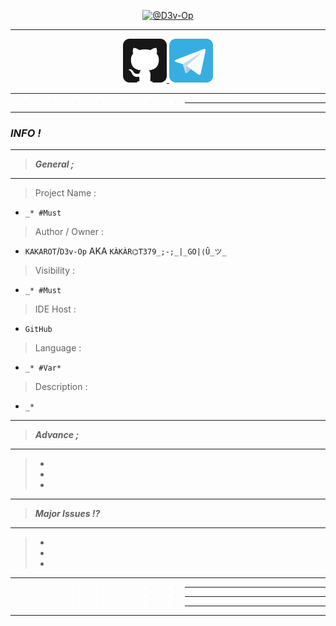 <ORG-LOGO >
<P align='center' >
 <A
  href='https://github.com/organizations/Dev_Op/'
  target='blank'
 >
   <IMG
     alt='@D3v-Op'
     src='https://avatars.githubusercontent.com/u/77237764?s=200&v=4'
  />
 </A>
</P>
</ORG-LOGO>

___

<ContactInfo>

<P align='center' >

<GITHUB>
<A href='https://github.com/KAKAROT-D3v-Op' >
<img
  src='https://raw.githubusercontent.com/edent/SuperTinyIcons/master/images/svg/github.svg'
  alt='/KAKAROT-D3v-Op'
  height='70'
  width='70'
/>
</A>
</GITHUB>

<TELEGRAM>
<A href='https://t.me/KAKAROT379' >
<img
  src='https://raw.githubusercontent.com/edent/SuperTinyIcons/master/images/svg/telegram.svg'
  alt='@KAKAROT379'
  height='70'
  width='70'
/>
</A>
</TELEGRAM>

</P>

</ContactInfo>

___
>>>>>>> ___
___


### ***INFO !***
___

> ***General ;***
___

> Project Name :
 - ```_* #Must```
> Author / Owner :
 - ```KAKAROT```/```D3v-Op``` AKA ```KÀKÀR⌬T379_;-;_|_GO|⟨Û_ツ_```
> Visibility :
 - ```_* #Must```
> IDE Host :
 - ```GitHub```
> Language :
   - ```_* #Var*```

> Description :
 - `_*`
___

>***Advance ;***
___

> -
> -
> -

___

>***Major Issues !?***
___

> -
> -
> -

___
>>>>>>> ___

>>>>>>> ___

>>>>>>> ___
___
